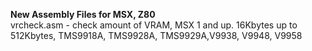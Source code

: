 <b>New Assembly Files for MSX, Z80</b>
<br>
vrcheck.asm - check amount of VRAM, MSX 1 and up. 16Kbytes up to 512Kbytes, TMS9918A, TMS9928A, TMS9929A,V9938, V9948, V9958 <br>
